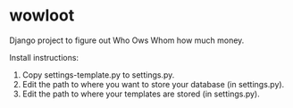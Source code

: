 wowloot
=======
Django project to figure out Who Ows Whom how much money.

Install instructions:
1. Copy settings-template.py to settings.py.
2. Edit the path to where you want to store your database (in settings.py).
3. Edit the path to where your templates are stored (in settings.py).